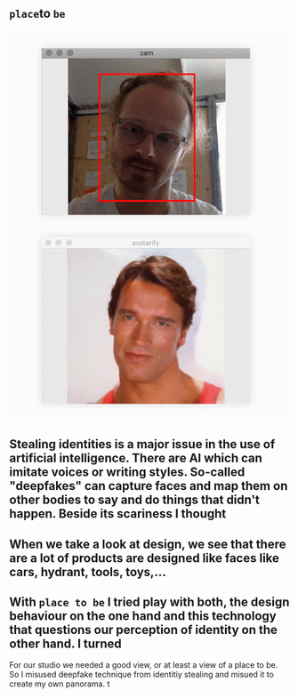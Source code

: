 ## `place`to `be`

![a](img/schwarzi3.gif)


## Stealing identities is a major issue in the use of artificial intelligence. There are AI which can imitate voices or writing styles. So-called "deepfakes" can capture faces and map them on other bodies to say and do things that didn't happen. Beside its scariness I thought    
## When we take a look at design, we see that there are a lot of products are designed like faces like cars, hydrant, tools, toys,...   
## With `place to be` I tried play with both, the design behaviour on the one hand and this technology that questions our perception of identity on the other hand. I turned 

For our studio we needed a good view, or at least a view of a place to be. So I misused deepfake technique from identitiy stealing and misued it to create my own panorama. 
t 
